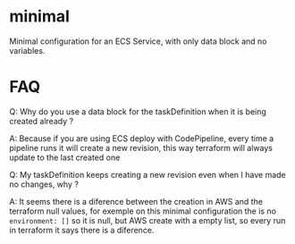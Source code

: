 # minimal
Minimal configuration for an ECS Service, with only data block and no variables.

# FAQ
Q: Why do you use a data block for the taskDefinition when it is being created already ?

A: Because if you are using ECS deploy with CodePipeline, every time a pipeline runs it will create a new revision,
this way terraform will always update to the last created one

Q: My taskDefinition keeps creating a new revision even when I have made no changes, why ?

A: It seems there is a diference between the creation in AWS and the terraform null values, for exemple
on this minimal configuration the is no `environment: []` so it is null, but AWS create with a empty list, so every run in terraform
it says there is a diference.
